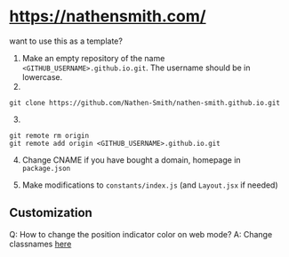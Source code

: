 # https://nathensmith.com/

want to use this as a template?

1. Make an empty repository of the name `<GITHUB_USERNAME>.github.io.git`. The username should be in lowercase.
2.

```
git clone https://github.com/Nathen-Smith/nathen-smith.github.io.git
```

3.

```
git remote rm origin
git remote add origin <GITHUB_USERNAME>.github.io.git
```

4. Change CNAME if you have bought a domain, homepage in `package.json`

5. Make modifications to `constants/index.js` (and `Layout.jsx` if needed)

## Customization

Q: How to change the position indicator color on web mode?
A: Change classnames <a href="https://github.com/Nathen-Smith/nathen-smith.github.io/blob/46f2304c6e79b5074a0fa9df43fdb72aff933383/web/src/App.jsx#L142-L146">here</a>
